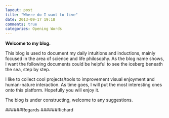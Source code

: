 ```yaml
---
layout: post
title: "Where do I want to live"
date: 2013-09-17 19:18
comments: true
categories: Opening Words 
---
```


**Welcome to my blog.**

This blog is used to document my daily intuitions and inductions, mainly focused in the area of science and life philosophy. As the blog name shows, I want the following documents could be helpful to see the iceberg beneath the sea, step by step.

I like to collect cool projects/tools to improvement visual enjoyment and human-nature interaction. As time goes, I will put the most interesting ones onto this platform. Hopefully you will enjoy it.

The blog is under constructing, welcome to any suggestions.

######Regards
######Richard